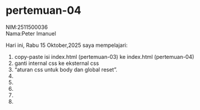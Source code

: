 # pertemuan-04
NIM:2511500036<br>
Nama:Peter Imanuel

Hari ini, Rabu 15 Oktober,2025 saya mempelajari:
<ol>
<li>copy-paste isi index.html (pertemuan-03) ke index.html (pertemuan-04)</li>
<li>ganti internal css ke eksternal css</li>
<li>“aturan css untuk body dan global reset”.</li>
<li></li>
<li></li>
<li></li>
<li></li>
<li></li>
</ol>